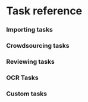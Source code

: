 # Task reference

### Importing tasks

### Crowdsourcing tasks

### Reviewing tasks

### OCR Tasks

### Custom tasks

